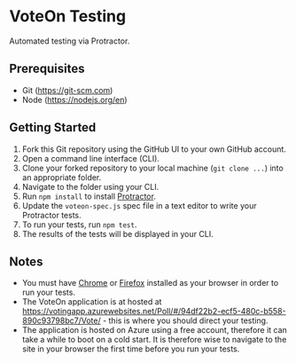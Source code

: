 # VoteOn Testing

Automated testing via Protractor.

## Prerequisites

* Git (https://git-scm.com)
* Node (https://nodejs.org/en)

## Getting Started

1. Fork this Git repository using the GitHub UI to your own GitHub account.
2. Open a command line interface (CLI).
3. Clone your forked repository to your local machine (`git clone ...`) into an appropriate folder.
4. Navigate to the folder using your CLI.
5. Run `npm install` to install [Protractor](http://angular.github.io/protractor/).
6. Update the `voteon-spec.js` spec file in a text editor to write your Protractor tests.
7. To run your tests, run `npm test`.
8. The results of the tests will be displayed in your CLI.

## Notes

* You must have [Chrome](https://www.google.com/chrome/) or [Firefox](https://www.mozilla.org/en-GB/firefox/) installed as your browser in order to run your tests.
* The VoteOn application is at hosted at https://votingapp.azurewebsites.net/Poll/#/94df22b2-ecf5-480c-b558-890c93798bc7/Vote/ - this is where you should direct your testing.
* The application is hosted on Azure using a free account, therefore it can take a while to boot on a cold start. It is therefore wise to navigate to the site in your browser the first time before you run your tests.
